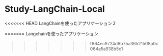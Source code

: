 # Study-LangChain-Local

<<<<<<< HEAD
LangChainを使ったアプリケーション２

=======
Langchainを使ったアプリケーション
>>>>>>> f664ec9724d6b75a36521508a0c064a5a938b5c1
